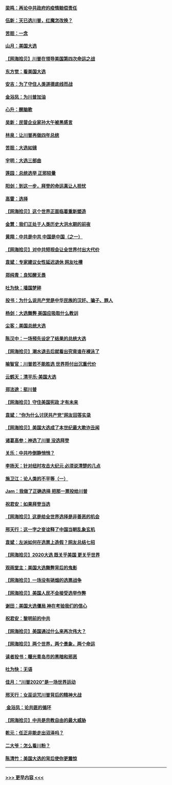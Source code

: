 #### [梁鸣：再论中共政府的疫情赔偿责任](../pages/nsc993/n12553012.md?t=11162102) 
#### [伍新：天已选川普，红魔怎改换？](../pages/nsc993/n12552970.md?t=11162102) 
#### [苦胆：一念](../pages/nsc993/n12552957.md?t=11162102) 
#### [山月：美国大选](../pages/nsc993/n12552446.md?t=11162102) 
#### [【网海拾贝】川普在领导美国第四次命运之战](../pages/nsc993/n12551973.md?t=11162102) 
#### [东方觉：看美国大选](../pages/nsc993/n12551647.md?t=11162102) 
#### [安吉：为了守住人类道德底线而战](../pages/nsc993/n12551111.md?t=11162102) 
#### [金浴凤：为川普加油](../pages/nsc993/n12551085.md?t=11162102) 
#### [心升：醒脑歌](../pages/nsc993/n12550984.md?t=11162102) 
#### [吴新：民营企业家孙大午被黑感言](../pages/nsc993/n12550656.md?t=11162102) 
#### [林泉：让川普再做四年总统](../pages/nsc993/n12550640.md?t=11162102) 
#### [苦胆：大选如镜](../pages/nsc993/n12550630.md?t=11162102) 
#### [宇明：大选三部曲](../pages/nsc993/n12550603.md?t=11162102) 
#### [莲园：总统选举 正邪较量](../pages/nsc993/n12550594.md?t=11162102) 
#### [阳剑：到这一步，拜登的命运真让人担忧](../pages/nsc993/n12549093.md?t=11162102) 
#### [高雷：选择](../pages/nsc993/n12549087.md?t=11162102) 
#### [【网海拾贝】这个世界正面临着重新塑造](../pages/nsc993/n12548326.md?t=11162102) 
#### [金慧：我们正处于人类历史大洪水期的前夜](../pages/nsc993/n12547914.md?t=11162102) 
#### [黄翔：中共是中共 中国是中国（之一）](../pages/nsc993/n12547576.md?t=11162102) 
#### [【网海拾贝】对中共短视会让全世界付出大代价](../pages/nsc993/n12546043.md?t=11162102) 
#### [袁斌：专家建议女性延迟退休 网友吐槽](../pages/nsc993/n12545424.md?t=11162102) 
#### [郑纯青：良知醒无畏](../pages/nsc993/n12545394.md?t=11162102) 
#### [吐为快：墙国梦碎](../pages/nsc993/n12545309.md?t=11162102) 
#### [投书：为什么说共产党是中华民族的汉奸、骗子、罪人](../pages/nsc993/n12545089.md?t=11162102) 
#### [杨剑：大选舞弊 美国应吸取什么教训](../pages/nsc993/n12543937.md?t=11162102) 
#### [尘客：美国总统大选](../pages/nsc993/n12543828.md?t=11162102) 
#### [陈汉中：一场预先设定了结果的总统大选](../pages/nsc993/n12543564.md?t=11162102) 
#### [【网海拾贝】潮水退去后就看出究竟谁在裸泳了](../pages/nsc993/n12543321.md?t=11162102) 
#### [喻智官：川普若不能胜选 世界将付出沉重代价](../pages/nsc993/n12541352.md?t=11162102) 
#### [云鹤天：清平乐‧美国大选](../pages/nsc993/n12540916.md?t=11162102) 
#### [郑法途：挺川普](../pages/nsc993/n12540898.md?t=11162102) 
#### [【网海拾贝】守住美国宪政 才有未来](../pages/nsc993/n12540423.md?t=11162102) 
#### [袁斌：“你为什么讨厌共产党”网友回答实录](../pages/nsc993/n12540208.md?t=11162102) 
#### [【网海拾贝】美国大选成了本世纪最大欺诈丑闻](../pages/nsc993/n12538029.md?t=11162102) 
#### [诸葛高参：神选了川普 没选拜登](../pages/nsc993/n12537664.md?t=11162102) 
#### [关乐：中共咋倒静悄悄？](../pages/nsc993/n12537615.md?t=11162102) 
#### [李扬天：针对纽时攻击大纪元 必须说清楚的几点](../pages/nsc993/n12536001.md?t=11162102) 
#### [施卫江：论人类的不平等（一）](../pages/nsc993/n12535700.md?t=11162102) 
#### [Jam：我做了正确选择 把那一票投给川普](../pages/nsc993/n12535743.md?t=11162102) 
#### [祝君安：如果拜登当选](../pages/nsc993/n12535726.md?t=11162102) 
#### [【网海拾贝】这是给全世界选择是非善恶的机会](../pages/nsc993/n12535061.md?t=11162102) 
#### [邢天行：这一字之变诠释了中国当朝乱象玄机](../pages/nsc993/n12533446.md?t=11162102) 
#### [袁斌：左派如何在选票上造假？网友总结七招](../pages/nsc993/n12533180.md?t=11162102) 
#### [【网海拾贝】2020大选 既关乎美国 更关乎世界](../pages/nsc993/n12533161.md?t=11162102) 
#### [观雨堂主：美国大选舞弊背后的鬼影](../pages/nsc993/n12533153.md?t=11162102) 
#### [【网海拾贝】一场没有硝烟的选票战争](../pages/nsc993/n12531883.md?t=11162102) 
#### [【网海拾贝】美国人民不会接受选举作弊](../pages/nsc993/n12528850.md?t=11162102) 
#### [谢田：美国大选僵局 神在考验我们的信心](../pages/nsc993/n12527932.md?t=11162102) 
#### [祝君安：黎明前的中共](../pages/nsc993/n12524071.md?t=11162102) 
#### [【网海拾贝】美国通过什么来再次伟大？](../pages/nsc993/n12523844.md?t=11162102) 
#### [【网海拾贝】两个世界，两个景象，两个命运](../pages/nsc993/n12521419.md?t=11162102) 
#### [读者投书：曝光青岛市的黑暗和邪恶](../pages/nsc993/n12520988.md?t=11162102) 
#### [吐为快：无语](../pages/nsc993/n12518588.md?t=11162102) 
#### [佳月：“川普2020”是一场世界运动](../pages/nsc993/n12518581.md?t=11162102) 
#### [邢天行：女巫诅咒川普背后的精神大战](../pages/nsc993/n12517257.md?t=11162102) 
#### [ 金浴凤：论共匪的循环](../pages/nsc993/n12517133.md?t=11162102) 
#### [【网海拾贝】中共是宗教自由的最大威胁](../pages/nsc993/n12516879.md?t=11162102) 
#### [乾元：任正非能走出沼泽吗？](../pages/nsc993/n12515831.md?t=11162102) 
#### [二大爷：怎么看川粉？](../pages/nsc993/n12515820.md?t=11162102) 
#### [陈清竹：美国大选的背后使你更震惊](../pages/nsc993/n12515589.md?t=11162102) 

----
#### [ >>> 更早内容 <<< ](../indexes/nsc993-earlier.md)
